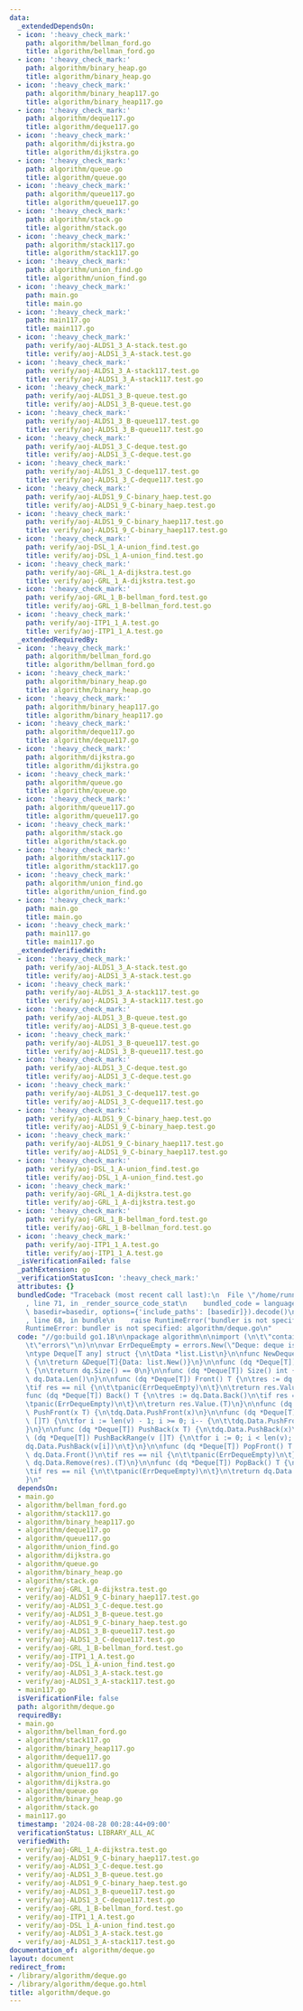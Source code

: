 ```yaml
---
data:
  _extendedDependsOn:
  - icon: ':heavy_check_mark:'
    path: algorithm/bellman_ford.go
    title: algorithm/bellman_ford.go
  - icon: ':heavy_check_mark:'
    path: algorithm/binary_heap.go
    title: algorithm/binary_heap.go
  - icon: ':heavy_check_mark:'
    path: algorithm/binary_heap117.go
    title: algorithm/binary_heap117.go
  - icon: ':heavy_check_mark:'
    path: algorithm/deque117.go
    title: algorithm/deque117.go
  - icon: ':heavy_check_mark:'
    path: algorithm/dijkstra.go
    title: algorithm/dijkstra.go
  - icon: ':heavy_check_mark:'
    path: algorithm/queue.go
    title: algorithm/queue.go
  - icon: ':heavy_check_mark:'
    path: algorithm/queue117.go
    title: algorithm/queue117.go
  - icon: ':heavy_check_mark:'
    path: algorithm/stack.go
    title: algorithm/stack.go
  - icon: ':heavy_check_mark:'
    path: algorithm/stack117.go
    title: algorithm/stack117.go
  - icon: ':heavy_check_mark:'
    path: algorithm/union_find.go
    title: algorithm/union_find.go
  - icon: ':heavy_check_mark:'
    path: main.go
    title: main.go
  - icon: ':heavy_check_mark:'
    path: main117.go
    title: main117.go
  - icon: ':heavy_check_mark:'
    path: verify/aoj-ALDS1_3_A-stack.test.go
    title: verify/aoj-ALDS1_3_A-stack.test.go
  - icon: ':heavy_check_mark:'
    path: verify/aoj-ALDS1_3_A-stack117.test.go
    title: verify/aoj-ALDS1_3_A-stack117.test.go
  - icon: ':heavy_check_mark:'
    path: verify/aoj-ALDS1_3_B-queue.test.go
    title: verify/aoj-ALDS1_3_B-queue.test.go
  - icon: ':heavy_check_mark:'
    path: verify/aoj-ALDS1_3_B-queue117.test.go
    title: verify/aoj-ALDS1_3_B-queue117.test.go
  - icon: ':heavy_check_mark:'
    path: verify/aoj-ALDS1_3_C-deque.test.go
    title: verify/aoj-ALDS1_3_C-deque.test.go
  - icon: ':heavy_check_mark:'
    path: verify/aoj-ALDS1_3_C-deque117.test.go
    title: verify/aoj-ALDS1_3_C-deque117.test.go
  - icon: ':heavy_check_mark:'
    path: verify/aoj-ALDS1_9_C-binary_haep.test.go
    title: verify/aoj-ALDS1_9_C-binary_haep.test.go
  - icon: ':heavy_check_mark:'
    path: verify/aoj-ALDS1_9_C-binary_haep117.test.go
    title: verify/aoj-ALDS1_9_C-binary_haep117.test.go
  - icon: ':heavy_check_mark:'
    path: verify/aoj-DSL_1_A-union_find.test.go
    title: verify/aoj-DSL_1_A-union_find.test.go
  - icon: ':heavy_check_mark:'
    path: verify/aoj-GRL_1_A-dijkstra.test.go
    title: verify/aoj-GRL_1_A-dijkstra.test.go
  - icon: ':heavy_check_mark:'
    path: verify/aoj-GRL_1_B-bellman_ford.test.go
    title: verify/aoj-GRL_1_B-bellman_ford.test.go
  - icon: ':heavy_check_mark:'
    path: verify/aoj-ITP1_1_A.test.go
    title: verify/aoj-ITP1_1_A.test.go
  _extendedRequiredBy:
  - icon: ':heavy_check_mark:'
    path: algorithm/bellman_ford.go
    title: algorithm/bellman_ford.go
  - icon: ':heavy_check_mark:'
    path: algorithm/binary_heap.go
    title: algorithm/binary_heap.go
  - icon: ':heavy_check_mark:'
    path: algorithm/binary_heap117.go
    title: algorithm/binary_heap117.go
  - icon: ':heavy_check_mark:'
    path: algorithm/deque117.go
    title: algorithm/deque117.go
  - icon: ':heavy_check_mark:'
    path: algorithm/dijkstra.go
    title: algorithm/dijkstra.go
  - icon: ':heavy_check_mark:'
    path: algorithm/queue.go
    title: algorithm/queue.go
  - icon: ':heavy_check_mark:'
    path: algorithm/queue117.go
    title: algorithm/queue117.go
  - icon: ':heavy_check_mark:'
    path: algorithm/stack.go
    title: algorithm/stack.go
  - icon: ':heavy_check_mark:'
    path: algorithm/stack117.go
    title: algorithm/stack117.go
  - icon: ':heavy_check_mark:'
    path: algorithm/union_find.go
    title: algorithm/union_find.go
  - icon: ':heavy_check_mark:'
    path: main.go
    title: main.go
  - icon: ':heavy_check_mark:'
    path: main117.go
    title: main117.go
  _extendedVerifiedWith:
  - icon: ':heavy_check_mark:'
    path: verify/aoj-ALDS1_3_A-stack.test.go
    title: verify/aoj-ALDS1_3_A-stack.test.go
  - icon: ':heavy_check_mark:'
    path: verify/aoj-ALDS1_3_A-stack117.test.go
    title: verify/aoj-ALDS1_3_A-stack117.test.go
  - icon: ':heavy_check_mark:'
    path: verify/aoj-ALDS1_3_B-queue.test.go
    title: verify/aoj-ALDS1_3_B-queue.test.go
  - icon: ':heavy_check_mark:'
    path: verify/aoj-ALDS1_3_B-queue117.test.go
    title: verify/aoj-ALDS1_3_B-queue117.test.go
  - icon: ':heavy_check_mark:'
    path: verify/aoj-ALDS1_3_C-deque.test.go
    title: verify/aoj-ALDS1_3_C-deque.test.go
  - icon: ':heavy_check_mark:'
    path: verify/aoj-ALDS1_3_C-deque117.test.go
    title: verify/aoj-ALDS1_3_C-deque117.test.go
  - icon: ':heavy_check_mark:'
    path: verify/aoj-ALDS1_9_C-binary_haep.test.go
    title: verify/aoj-ALDS1_9_C-binary_haep.test.go
  - icon: ':heavy_check_mark:'
    path: verify/aoj-ALDS1_9_C-binary_haep117.test.go
    title: verify/aoj-ALDS1_9_C-binary_haep117.test.go
  - icon: ':heavy_check_mark:'
    path: verify/aoj-DSL_1_A-union_find.test.go
    title: verify/aoj-DSL_1_A-union_find.test.go
  - icon: ':heavy_check_mark:'
    path: verify/aoj-GRL_1_A-dijkstra.test.go
    title: verify/aoj-GRL_1_A-dijkstra.test.go
  - icon: ':heavy_check_mark:'
    path: verify/aoj-GRL_1_B-bellman_ford.test.go
    title: verify/aoj-GRL_1_B-bellman_ford.test.go
  - icon: ':heavy_check_mark:'
    path: verify/aoj-ITP1_1_A.test.go
    title: verify/aoj-ITP1_1_A.test.go
  _isVerificationFailed: false
  _pathExtension: go
  _verificationStatusIcon: ':heavy_check_mark:'
  attributes: {}
  bundledCode: "Traceback (most recent call last):\n  File \"/home/runner/.local/lib/python3.10/site-packages/onlinejudge_verify/documentation/build.py\"\
    , line 71, in _render_source_code_stat\n    bundled_code = language.bundle(stat.path,\
    \ basedir=basedir, options={'include_paths': [basedir]}).decode()\n  File \"/home/runner/.local/lib/python3.10/site-packages/onlinejudge_verify/languages/user_defined.py\"\
    , line 68, in bundle\n    raise RuntimeError('bundler is not specified: {}'.format(str(path)))\n\
    RuntimeError: bundler is not specified: algorithm/deque.go\n"
  code: "//go:build go1.18\n\npackage algorithm\n\nimport (\n\t\"container/list\"\n\
    \t\"errors\"\n)\n\nvar ErrDequeEmpty = errors.New(\"Deque: deque is empty\")\n\
    \ntype Deque[T any] struct {\n\tData *list.List\n}\n\nfunc NewDeque[T any]() *Deque[T]\
    \ {\n\treturn &Deque[T]{Data: list.New()}\n}\n\nfunc (dq *Deque[T]) Empty() bool\
    \ {\n\treturn dq.Size() == 0\n}\n\nfunc (dq *Deque[T]) Size() int {\n\treturn\
    \ dq.Data.Len()\n}\n\nfunc (dq *Deque[T]) Front() T {\n\tres := dq.Data.Front()\n\
    \tif res == nil {\n\t\tpanic(ErrDequeEmpty)\n\t}\n\treturn res.Value.(T)\n}\n\n\
    func (dq *Deque[T]) Back() T {\n\tres := dq.Data.Back()\n\tif res == nil {\n\t\
    \tpanic(ErrDequeEmpty)\n\t}\n\treturn res.Value.(T)\n}\n\nfunc (dq *Deque[T])\
    \ PushFront(x T) {\n\tdq.Data.PushFront(x)\n}\n\nfunc (dq *Deque[T]) PushFrontRange(v\
    \ []T) {\n\tfor i := len(v) - 1; i >= 0; i-- {\n\t\tdq.Data.PushFront(v[i])\n\t\
    }\n}\n\nfunc (dq *Deque[T]) PushBack(x T) {\n\tdq.Data.PushBack(x)\n}\n\nfunc\
    \ (dq *Deque[T]) PushBackRange(v []T) {\n\tfor i := 0; i < len(v); i++ {\n\t\t\
    dq.Data.PushBack(v[i])\n\t}\n}\n\nfunc (dq *Deque[T]) PopFront() T {\n\tres :=\
    \ dq.Data.Front()\n\tif res == nil {\n\t\tpanic(ErrDequeEmpty)\n\t}\n\treturn\
    \ dq.Data.Remove(res).(T)\n}\n\nfunc (dq *Deque[T]) PopBack() T {\n\tres := dq.Data.Back()\n\
    \tif res == nil {\n\t\tpanic(ErrDequeEmpty)\n\t}\n\treturn dq.Data.Remove(res).(T)\n\
    }\n"
  dependsOn:
  - main.go
  - algorithm/bellman_ford.go
  - algorithm/stack117.go
  - algorithm/binary_heap117.go
  - algorithm/deque117.go
  - algorithm/queue117.go
  - algorithm/union_find.go
  - algorithm/dijkstra.go
  - algorithm/queue.go
  - algorithm/binary_heap.go
  - algorithm/stack.go
  - verify/aoj-GRL_1_A-dijkstra.test.go
  - verify/aoj-ALDS1_9_C-binary_haep117.test.go
  - verify/aoj-ALDS1_3_C-deque.test.go
  - verify/aoj-ALDS1_3_B-queue.test.go
  - verify/aoj-ALDS1_9_C-binary_haep.test.go
  - verify/aoj-ALDS1_3_B-queue117.test.go
  - verify/aoj-ALDS1_3_C-deque117.test.go
  - verify/aoj-GRL_1_B-bellman_ford.test.go
  - verify/aoj-ITP1_1_A.test.go
  - verify/aoj-DSL_1_A-union_find.test.go
  - verify/aoj-ALDS1_3_A-stack.test.go
  - verify/aoj-ALDS1_3_A-stack117.test.go
  - main117.go
  isVerificationFile: false
  path: algorithm/deque.go
  requiredBy:
  - main.go
  - algorithm/bellman_ford.go
  - algorithm/stack117.go
  - algorithm/binary_heap117.go
  - algorithm/deque117.go
  - algorithm/queue117.go
  - algorithm/union_find.go
  - algorithm/dijkstra.go
  - algorithm/queue.go
  - algorithm/binary_heap.go
  - algorithm/stack.go
  - main117.go
  timestamp: '2024-08-28 00:28:44+09:00'
  verificationStatus: LIBRARY_ALL_AC
  verifiedWith:
  - verify/aoj-GRL_1_A-dijkstra.test.go
  - verify/aoj-ALDS1_9_C-binary_haep117.test.go
  - verify/aoj-ALDS1_3_C-deque.test.go
  - verify/aoj-ALDS1_3_B-queue.test.go
  - verify/aoj-ALDS1_9_C-binary_haep.test.go
  - verify/aoj-ALDS1_3_B-queue117.test.go
  - verify/aoj-ALDS1_3_C-deque117.test.go
  - verify/aoj-GRL_1_B-bellman_ford.test.go
  - verify/aoj-ITP1_1_A.test.go
  - verify/aoj-DSL_1_A-union_find.test.go
  - verify/aoj-ALDS1_3_A-stack.test.go
  - verify/aoj-ALDS1_3_A-stack117.test.go
documentation_of: algorithm/deque.go
layout: document
redirect_from:
- /library/algorithm/deque.go
- /library/algorithm/deque.go.html
title: algorithm/deque.go
---
```

